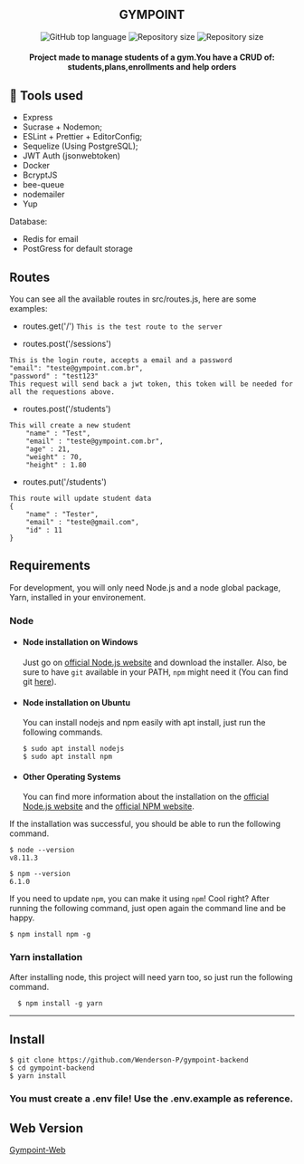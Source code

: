 
<h2 align="center">
  GYMPOINT
</h4>
<p align="center">
  <img alt="GitHub top language" src="https://img.shields.io/github/languages/top/Wenderson-P/gympoint-backend"/>
        <img alt="Repository size" src="https://img.shields.io/github/languages/count/Wenderson-P/gympoint-backend"/>
      <img alt="Repository size" src="https://img.shields.io/github/repo-size/Wenderson-P/gympoint-backend"/>
  </p>


<h4 align="center">Project made to manage students of a gym.You have a CRUD of: students,plans,enrollments and help orders</h4>

## :wrench: Tools used

* Express
* Sucrase + Nodemon;
* ESLint + Prettier + EditorConfig;
* Sequelize (Using PostgreSQL);
* JWT Auth (jsonwebtoken)
* Docker
* BcryptJS
* bee-queue
* nodemailer
* Yup

Database:
* Redis for email
* PostGress for default storage


## Routes
You can see all the available routes in src/routes.js, here are some examples:

- routes.get('/')
  `This is the test route to the server`
  
- routes.post('/sessions')
```
This is the login route, accepts a email and a password
"email": "teste@gympoint.com.br",
"password" : "test123"
This request will send back a jwt token, this token will be needed for all the requestions above.
```

- routes.post('/students')

```
This will create a new student
	"name" : "Test",
	"email" : "teste@gympoint.com.br",
	"age" : 21,
	"weight" : 70,
	"height" : 1.80
```

- routes.put('/students')

```
This route will update student data
{
	"name" : "Tester",
	"email" : "teste@gmail.com",
	"id" : 11
}
```


## Requirements

For development, you will only need Node.js and a node global package, Yarn, installed in your environement.

### Node
- #### Node installation on Windows

  Just go on [official Node.js website](https://nodejs.org/) and download the installer.
Also, be sure to have `git` available in your PATH, `npm` might need it (You can find git [here](https://git-scm.com/)).

- #### Node installation on Ubuntu

  You can install nodejs and npm easily with apt install, just run the following commands.

      $ sudo apt install nodejs
      $ sudo apt install npm

- #### Other Operating Systems
  You can find more information about the installation on the [official Node.js website](https://nodejs.org/) and the [official NPM website](https://npmjs.org/).

If the installation was successful, you should be able to run the following command.

    $ node --version
    v8.11.3

    $ npm --version
    6.1.0

If you need to update `npm`, you can make it using `npm`! Cool right? After running the following command, just open again the command line and be happy.

    $ npm install npm -g

### Yarn installation
  After installing node, this project will need yarn too, so just run the following command.

      $ npm install -g yarn

---

## Install

    $ git clone https://github.com/Wenderson-P/gympoint-backend
    $ cd gympoint-backend
    $ yarn install
  
<h3>You must create a .env file! Use the .env.example as reference.</h3>
    
## Web Version
  
  [Gympoint-Web](https://github.com/Wenderson-P/gympoint-web)
